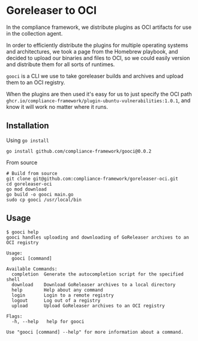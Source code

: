 # Goreleaser to OCI

In the compliance framework, we distribute plugins as OCI artifacts for use in the collection agent.

In order to efficiently distribute the plugins for multiple operating systems and architectures, we took 
a page from the Homebrew playbook, and decided to upload our binaries and files to OCI, so we could easily 
version and distribute them for all sorts of runtimes.

`gooci` is a CLI we use to take goreleaser builds and archives and upload them to an OCI registry.

When the plugins are then used it's easy for us to just specify the OCI path 
`ghcr.io/compliance-framework/plugin-ubuntu-vulnerabilities:1.0.1`, and know it will work no matter
where it runs. 

## Installation

Using `go install`
```shell
go install github.com/compliance-framework/gooci@0.0.2
```

From source
```shell
# Build from source
git clone git@github.com:compliance-framework/goreleaser-oci.git
cd goreleaser-oci
go mod download
go build -o gooci main.go
sudo cp gooci /usr/local/bin
```

## Usage 

```shell
$ gooci help
gooci handles uploading and downloading of GoReleaser archives to an OCI registry

Usage:
  gooci [command]

Available Commands:
  completion  Generate the autocompletion script for the specified shell
  download    Download GoReleaser archives to a local directory
  help        Help about any command
  login       Login to a remote registry
  logout      Log out of a registry
  upload      Upload GoReleaser archives to an OCI registry

Flags:
  -h, --help   help for gooci

Use "gooci [command] --help" for more information about a command.
```
